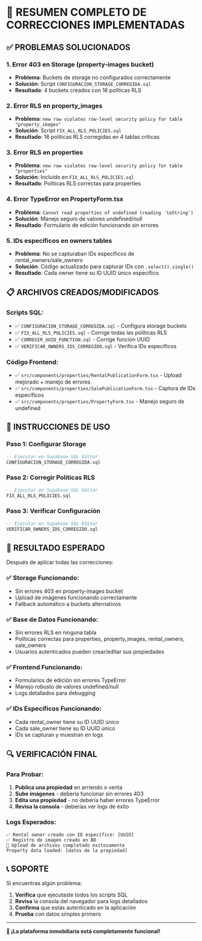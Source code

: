 # 🎯 **RESUMEN COMPLETO DE CORRECCIONES IMPLEMENTADAS**

## ✅ **PROBLEMAS SOLUCIONADOS**

### 1. **Error 403 en Storage (property-images bucket)**
- **Problema**: Buckets de storage no configurados correctamente
- **Solución**: Script `CONFIGURACION_STORAGE_CORREGIDA.sql`
- **Resultado**: 4 buckets creados con 16 políticas RLS

### 2. **Error RLS en property_images**
- **Problema**: `new row violates row-level security policy for table "property_images"`
- **Solución**: Script `FIX_ALL_RLS_POLICIES.sql`
- **Resultado**: 16 políticas RLS corregidas en 4 tablas críticas

### 3. **Error RLS en properties**
- **Problema**: `new row violates row-level security policy for table "properties"`
- **Solución**: Incluido en `FIX_ALL_RLS_POLICIES.sql`
- **Resultado**: Políticas RLS correctas para properties

### 4. **Error TypeError en PropertyForm.tsx**
- **Problema**: `Cannot read properties of undefined (reading 'toString')`
- **Solución**: Manejo seguro de valores undefined/null
- **Resultado**: Formulario de edición funcionando sin errores

### 5. **IDs específicos en owners tables**
- **Problema**: No se capturaban IDs específicos de rental_owners/sale_owners
- **Solución**: Código actualizado para capturar IDs con `.select().single()`
- **Resultado**: Cada owner tiene su ID UUID único específico

## 📋 **ARCHIVOS CREADOS/MODIFICADOS**

### **Scripts SQL:**
- ✅ `CONFIGURACION_STORAGE_CORREGIDA.sql` - Configura storage buckets
- ✅ `FIX_ALL_RLS_POLICIES.sql` - Corrige todas las políticas RLS
- ✅ `CORREGIR_UUID_FUNCTION.sql` - Corrige función UUID
- ✅ `VERIFICAR_OWNERS_IDS_CORREGIDO.sql` - Verifica IDs específicos

### **Código Frontend:**
- ✅ `src/components/properties/RentalPublicationForm.tsx` - Upload mejorado + manejo de errores
- ✅ `src/components/properties/SalePublicationForm.tsx` - Captura de IDs específicos
- ✅ `src/components/properties/PropertyForm.tsx` - Manejo seguro de undefined

## 🚀 **INSTRUCCIONES DE USO**

### **Paso 1: Configurar Storage**
```sql
-- Ejecutar en Supabase SQL Editor
CONFIGURACION_STORAGE_CORREGIDA.sql
```

### **Paso 2: Corregir Políticas RLS**
```sql
-- Ejecutar en Supabase SQL Editor
FIX_ALL_RLS_POLICIES.sql
```

### **Paso 3: Verificar Configuración**
```sql
-- Ejecutar en Supabase SQL Editor
VERIFICAR_OWNERS_IDS_CORREGIDO.sql
```

## 🎯 **RESULTADO ESPERADO**

Después de aplicar todas las correcciones:

### ✅ **Storage Funcionando:**
- Sin errores 403 en property-images bucket
- Upload de imágenes funcionando correctamente
- Fallback automático a buckets alternativos

### ✅ **Base de Datos Funcionando:**
- Sin errores RLS en ninguna tabla
- Políticas correctas para properties, property_images, rental_owners, sale_owners
- Usuarios autenticados pueden crear/editar sus propiedades

### ✅ **Frontend Funcionando:**
- Formularios de edición sin errores TypeError
- Manejo robusto de valores undefined/null
- Logs detallados para debugging

### ✅ **IDs Específicos Funcionando:**
- Cada rental_owner tiene su ID UUID único
- Cada sale_owner tiene su ID UUID único
- IDs se capturan y muestran en logs

## 🔍 **VERIFICACIÓN FINAL**

### **Para Probar:**
1. **Publica una propiedad** en arriendo o venta
2. **Sube imágenes** - debería funcionar sin errores 403
3. **Edita una propiedad** - no debería haber errores TypeError
4. **Revisa la consola** - deberías ver logs de éxito

### **Logs Esperados:**
```
✅ Rental owner creado con ID específico: [UUID]
✅ Registro de imagen creado en BD
🎉 Upload de archivos completado exitosamente
Property data loaded: [datos de la propiedad]
```

## 📞 **SOPORTE**

Si encuentras algún problema:

1. **Verifica** que ejecutaste todos los scripts SQL
2. **Revisa** la consola del navegador para logs detallados
3. **Confirma** que estás autenticado en la aplicación
4. **Prueba** con datos simples primero

---

**🎉 ¡La plataforma inmobiliaria está completamente funcional!**
